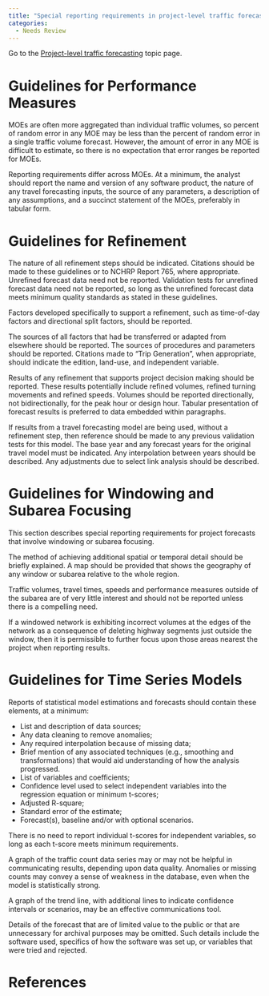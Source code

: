 ```yaml
---
title: "Special reporting requirements in project-level traffic forecasting"
categories:
  - Needs Review
---
```


Go to the [Project-level traffic forecasting](Project_level_traffic_forecasting) topic page.

Guidelines for Performance Measures
===================================

MOEs are often more aggregated than individual traffic volumes, so percent of random error in any MOE may be less than the percent of random error in a single traffic volume forecast. However, the amount of error in any MOE is difficult to estimate, so there is no expectation that error ranges be reported for MOEs.

Reporting requirements differ across MOEs. At a minimum, the analyst should report the name and version of any software product, the nature of any travel forecasting inputs, the source of any parameters, a description of any assumptions, and a succinct statement of the MOEs, preferably in tabular form.

Guidelines for Refinement
=========================

The nature of all refinement steps should be indicated. Citations should be made to these guidelines or to NCHRP Report 765, where appropriate.
Unrefined forecast data need not be reported. Validation tests for unrefined forecast data need not be reported, so long as the unrefined forecast data meets minimum quality standards as stated in these guidelines.

Factors developed specifically to support a refinement, such as time-of-day factors and directional split factors, should be reported.

The sources of all factors that had be transferred or adapted from elsewhere should be reported. The sources of procedures and parameters should be reported. Citations made to “Trip Generation”, when appropriate, should indicate the edition, land-use, and independent variable.

Results of any refinement that supports project decision making should be reported. These results potentially include refined volumes, refined turning movements and refined speeds. Volumes should be reported directionally, not bidirectionally, for the peak hour or design hour. Tabular presentation of forecast results is preferred to data embedded within paragraphs.

If results from a travel forecasting model are being used, without a refinement step, then reference should be made to any previous validation tests for this model. The base year and any forecast years for the original travel model must be indicated. Any interpolation between years should be described. Any adjustments due to select link analysis should be described.

Guidelines for Windowing and Subarea Focusing
=============================================

This section describes special reporting requirements for project forecasts that involve windowing or subarea focusing.

The method of achieving additional spatial or temporal detail should be briefly explained. A map should be provided that shows the geography of any window or subarea relative to the whole region.

Traffic volumes, travel times, speeds and performance measures outside of the subarea are of very little interest and should not be reported unless there is a compelling need.

If a windowed network is exhibiting incorrect volumes at the edges of the network as a consequence of deleting highway segments just outside the window, then it is permissible to further focus upon those areas nearest the project when reporting results.

Guidelines for Time Series Models
=================================

Reports of statistical model estimations and forecasts should contain these elements, at a minimum:

-   List and description of data sources;
-   Any data cleaning to remove anomalies;
-   Any required interpolation because of missing data;
-   Brief mention of any associated techniques (e.g., smoothing and transformations) that would aid understanding of how the analysis progressed.
-   List of variables and coefficients;
-   Confidence level used to select independent variables into the regression equation or minimum t-scores;
-   Adjusted R-square;
-   Standard error of the estimate;
-   Forecast(s), baseline and/or with optional scenarios.

There is no need to report individual t-scores for independent variables, so long as each t-score meets minimum requirements.

A graph of the traffic count data series may or may not be helpful in communicating results, depending upon data quality. Anomalies or missing counts may convey a sense of weakness in the database, even when the model is statistically strong.

A graph of the trend line, with additional lines to indicate confidence intervals or scenarios, may be an effective communications tool.

Details of the forecast that are of limited value to the public or that are unnecessary for archival purposes may be omitted. Such details include the software used, specifics of how the software was set up, or variables that were tried and rejected.

References
==========


